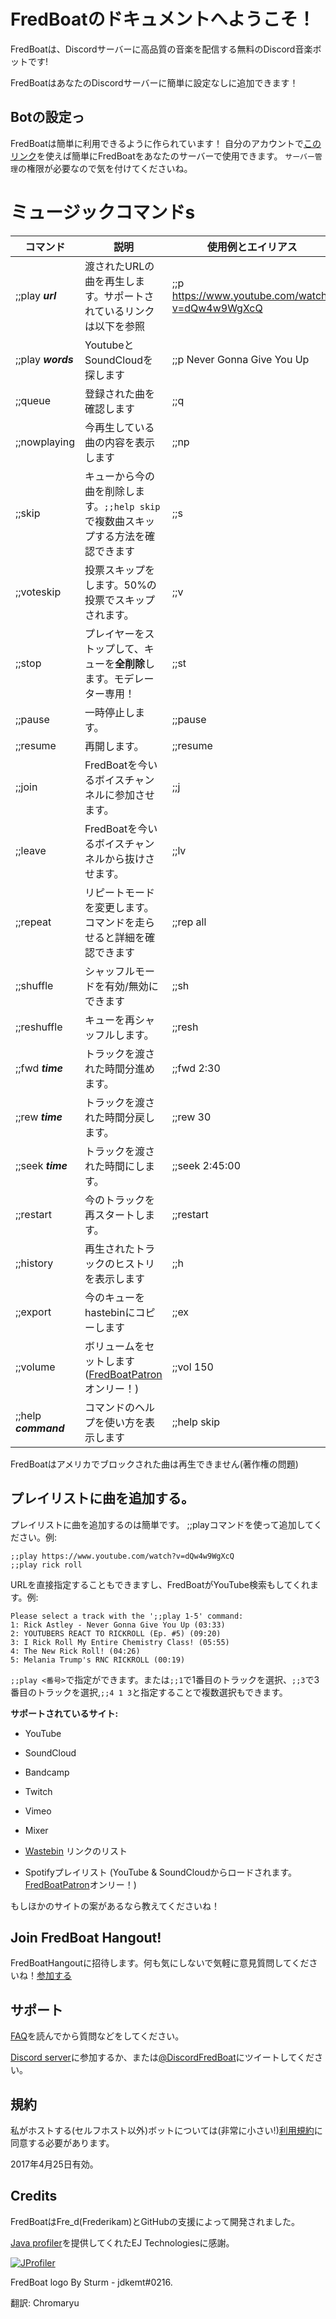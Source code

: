 # FredBoatのドキュメントへようこそ！
FredBoatは、Discordサーバーに高品質の音楽を配信する無料のDiscord音楽ボットです!

FredBoatはあなたのDiscordサーバーに簡単に設定なしに追加できます！


## Botの設定っ
FredBoatは簡単に利用できるように作られています！ 自分のアカウントで[このリンク](https://goo.gl/cFs5M9)を使えば簡単にFredBoatをあなたのサーバーで使用できます。 `サーバー管理`の権限が必要なので気を付けてくださいね。

# ミュージックコマンドs

| コマンド                    | 説明                                                                   | 使用例とエイリアス                             |
|----------------------------|-----------------------------------------------------------------------|---------------------------------------------|
| ;;play ***url***           | 渡されたURLの曲を再生します。サポートされているリンクは以下を参照               | ;;p https://www.youtube.com/watch?v=dQw4w9WgXcQ |
| ;;play ***words***         | YoutubeとSoundCloudを探します                                           | ;;p Never Gonna Give You Up                 |
| ;;queue                    | 登録された曲を確認します                                                  | ;;q                                         |
| ;;nowplaying               | 今再生している曲の内容を表示します                                          | ;;np                                        |
| ;;skip                     | キューから今の曲を削除します。`;;help skip`で複数曲スキップする方法を確認できます                                    | ;;s     |
| ;;voteskip                 | 投票スキップをします。50%の投票でスキップされます。                           | ;;v                                         |
| ;;stop                     | プレイヤーをストップして、キューを**全削除**します。モデレーター専用！           | ;;st                                        |
| ;;pause                    | 一時停止します。                                                         | ;;pause                                     |
| ;;resume                   | 再開します。                                                            | ;;resume                                    |
| ;;join                     | FredBoatを今いるボイスチャンネルに参加させます。                             | ;;j                                         |
| ;;leave                    | FredBoatを今いるボイスチャンネルから抜けさせます。                           | ;;lv                                        |
| ;;repeat                   | リピートモードを変更します。コマンドを走らせると詳細を確認できます               | ;;rep all                                   |
| ;;shuffle                  | シャッフルモードを有効/無効にできます                                       | ;;sh                                        |
| ;;reshuffle                | キューを再シャッフルします。                                               | ;;resh                                      |
| ;;fwd ***time***           | トラックを渡された時間分進めます。                                          | ;;fwd 2:30                                  |
| ;;rew ***time***           | トラックを渡された時間分戻します。                                          | ;;rew 30                                    |
| ;;seek ***time***          | トラックを渡された時間にします。                                           | ;;seek 2:45:00                              |
| ;;restart                  | 今のトラックを再スタートします。                                           | ;;restart                                   |
| ;;history                  | 再生されたトラックのヒストリを表示します                                     | ;;h                                         |
| ;;export                   | 今のキューをhastebinにコピーします                                        | ;;ex                                        |
| ;;volume                   | ボリュームをセットします([FredBoatPatron](/docs/donate)オンリー！)          | ;;vol 150                                   |
| ;;help ***command***       | コマンドのヘルプを使い方を表示します                                        | ;;help skip                                 |


FredBoatはアメリカでブロックされた曲は再生できません(著作権の問題)

## プレイリストに曲を追加する。
プレイリストに曲を追加するのは簡単です。 ;;playコマンドを使って追加してください。例:
```
;;play https://www.youtube.com/watch?v=dQw4w9WgXcQ
;;play rick roll
```
URLを直接指定することもできますし、FredBoatがYouTube検索もしてくれます。例:

```
Please select a track with the ';;play 1-5' command:
1: Rick Astley - Never Gonna Give You Up (03:33)
2: YOUTUBERS REACT TO RICKROLL (Ep. #5) (09:20)
3: I Rick Roll My Entire Chemistry Class! (05:55)
4: The New Rick Roll! (04:26)
5: Melania Trump's RNC RICKROLL (00:19)
```

`;;play <番号>`で指定ができます。または`;;1`で1番目のトラックを選択、`;;3`で3番目のトラックを選択,`;;4 1 3`と指定することで複数選択もできます。

**サポートされているサイト:**

* YouTube

* SoundCloud

* Bandcamp

* Twitch

* Vimeo

* Mixer

* [Wastebin](https://wastebin.party) リンクのリスト

* Spotifyプレイリスト (YouTube & SoundCloudからロードされます。 [FredBoatPatron](/docs/donate)オンリー！)

もしほかのサイトの案があるなら教えてくださいね！

## Join FredBoat Hangout!
FredBoatHangoutに招待します。何も気にしないで気軽に意見質問してくださいね！[参加する](https://discord.gg/cgPFW4q)

## サポート
[FAQ](https://fredboat.com/docs/faq)を読んでから質問などをしてください。

[Discord server](https://discord.gg/cgPFW4q)に参加するか、または[@DiscordFredBoat](https://twitter.com/DiscordFredBoat)にツイートしてください。

## 規約
私がホストする(セルフホスト以外)ボットについては(非常に小さい!)[利用規約](https://fredboat.com/docs/terms)に同意する必要があります。

2017年4月25日有効。

## Credits
FredBoatはFre_d(Frederikam)とGitHubの支援によって開発されました。

[Java profiler](https://www.ej-technologies.com/products/jprofiler/overview.html)を提供してくれたEJ Technologiesに感謝。

[![JProfiler](https://www.ej-technologies.com/images/product_banners/jprofiler_large.png)](https://www.ej-technologies.com/products/jprofiler/overview.html)

FredBoat logo By Sturm - jdkemt\#0216.

翻訳: Chromaryu
